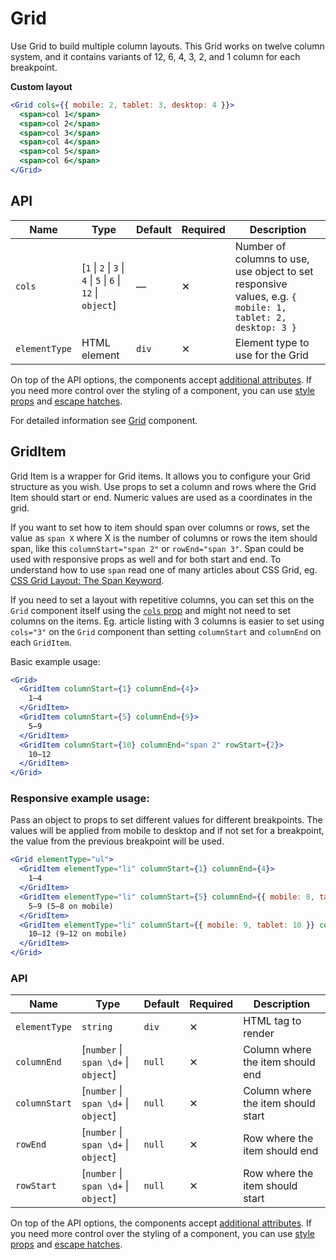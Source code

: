 # Grid

Use Grid to build multiple column layouts. This Grid works on twelve column system, and it contains variants of 12, 6, 4, 3, 2, and 1 column for each breakpoint.

**Custom layout**

```jsx
<Grid cols={{ mobile: 2, tablet: 3, desktop: 4 }}>
  <span>col 1</span>
  <span>col 2</span>
  <span>col 3</span>
  <span>col 4</span>
  <span>col 5</span>
  <span>col 6</span>
</Grid>
```

## API

| Name          | Type                                                         | Default | Required | Description                                                                                                |
| ------------- | ------------------------------------------------------------ | ------- | -------- | ---------------------------------------------------------------------------------------------------------- |
| `cols`        | [`1` \| `2` \| `3` \| `4` \| `5` \| `6` \| `12` \| `object`] | —       | ✕        | Number of columns to use, use object to set responsive values, e.g. `{ mobile: 1, tablet: 2, desktop: 3 }` |
| `elementType` | HTML element                                                 | `div`   | ✕        | Element type to use for the Grid                                                                           |

On top of the API options, the components accept [additional attributes][readme-additional-attributes].
If you need more control over the styling of a component, you can use [style props][readme-style-props]
and [escape hatches][readme-escape-hatches].

For detailed information see [Grid][grid] component.

## GridItem

Grid Item is a wrapper for Grid items. It allows you to configure your Grid structure
as you wish. Use props to set a column and rows where the Grid Item should start or end.
Numeric values are used as a coordinates in the grid.

If you want to set how to item should span over columns or rows, set the value as `span X`
where X is the number of columns or rows the item should span, like this `columnStart="span 2"`
or `rowEnd="span 3"`. Span could be used with responsive props as well and for both start and end.
To understand how to use `span` read one of many articles about CSS Grid,
eg. [CSS Grid Layout: The Span Keyword][digitalocean-span].

If you need to set a layout with repetitive columns, you can set this on the `Grid`
component itself using the [`cols` prop](#api) and might not need to set columns on the items. Eg. article
listing with 3 columns is easier to set using `cols="3"` on the `Grid` component than setting
`columnStart` and `columnEnd` on each `GridItem`.

Basic example usage:

```jsx
<Grid>
  <GridItem columnStart={1} columnEnd={4}>
    1–4
  </GridItem>
  <GridItem columnStart={5} columnEnd={9}>
    5–9
  </GridItem>
  <GridItem columnStart={10} columnEnd="span 2" rowStart={2}>
    10–12
  </GridItem>
</Grid>
```

### Responsive example usage:

Pass an object to props to set different values for different breakpoints. The values will
be applied from mobile to desktop and if not set for a breakpoint, the value from the
previous breakpoint will be used.

```jsx
<Grid elementType="ul">
  <GridItem elementType="li" columnStart={1} columnEnd={4}>
    1–4
  </GridItem>
  <GridItem elementType="li" columnStart={5} columnEnd={{ mobile: 8, tablet: 9 }}>
    5–9 (5–8 on mobile)
  </GridItem>
  <GridItem elementType="li" columnStart={{ mobile: 9, tablet: 10 }} columnEnd={{ mobile: 'span 3', tablet: 'span 2' }}>
    10–12 (9–12 on mobile)
  </GridItem>
</Grid>
```

### API

| Name          | Type                                 | Default | Required | Description                        |
| ------------- | ------------------------------------ | ------- | -------- | ---------------------------------- |
| `elementType` | `string`                             | `div`   | ✕        | HTML tag to render                 |
| `columnEnd`   | [`number` \| `span \d+` \| `object`] | `null`  | ✕        | Column where the item should end   |
| `columnStart` | [`number` \| `span \d+` \| `object`] | `null`  | ✕        | Column where the item should start |
| `rowEnd`      | [`number` \| `span \d+` \| `object`] | `null`  | ✕        | Row where the item should end      |
| `rowStart`    | [`number` \| `span \d+` \| `object`] | `null`  | ✕        | Row where the item should start    |

On top of the API options, the components accept [additional attributes][readme-additional-attributes].
If you need more control over the styling of a component, you can use [style props][readme-style-props]
and [escape hatches][readme-escape-hatches].

[grid]: https://github.com/lmc-eu/spirit-design-system/blob/main/packages/web/src/scss/components/Grid/README.md
[digitalocean-span]: https://www.digitalocean.com/community/tutorials/css-css-grid-layout-span-keyword
[readme-additional-attributes]: https://github.com/lmc-eu/spirit-design-system/blob/main/packages/web-react/README.md#additional-attributes
[readme-escape-hatches]: https://github.com/lmc-eu/spirit-design-system/blob/main/packages/web-react/README.md#escape-hatches
[readme-style-props]: https://github.com/lmc-eu/spirit-design-system/blob/main/packages/web-react/README.md#style-props
